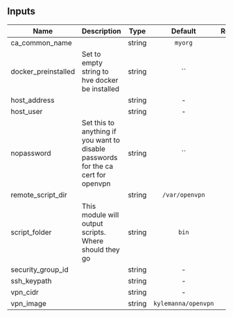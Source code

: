 
## Inputs

| Name | Description | Type | Default | Required |
|------|-------------|:----:|:-----:|:-----:|
| ca_common_name |  | string | `myorg` | no |
| docker_preinstalled | Set to empty string to hve docker be installed | string | `` | no |
| host_address |  | string | - | yes |
| host_user |  | string | - | yes |
| nopassword | Set this to anything if you want to disable passwords for the ca cert for openvpn | string | `` | no |
| remote_script_dir |  | string | `/var/openvpn` | no |
| script_folder | This module will output scripts.  Where should they go | string | `bin` | no |
| security_group_id |  | string | - | yes |
| ssh_keypath |  | string | - | yes |
| vpn_cidr |  | string | - | yes |
| vpn_image |  | string | `kylemanna/openvpn` | no |

